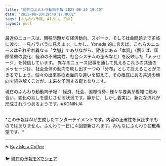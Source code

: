 ```yaml
---
title: "現在のふんわり動向予報 2025-08-30 19:40"
date: "2025-08-30T19:40:17.000Z"
tags: [ふんわり予報, AI占い, 日常]
layout: post
---
```


最近のニュースは、関税問題から経済動向、スポーツ、そして社会問題まで多岐に渡り、一見バラバラに見えます。しかし、Yoneda 的に言えば、これらのニュースはそれぞれ異なる「文脈」でありながら、背後にある「本質」（例えば、国際情勢の変化、経済の不確実性、社会システムの歪みなど）を反映した「メッセージ」を発信しています。  異なるニュース記事を通して見えるこれらの共通のメッセージは、社会全体の動向を映し出す一つの「分布」として捉えることができるでしょう。個々の出来事の表面的な違いを超えて、その根底にある共通の傾向を読み解くことが、未来を予測する鍵となります。

現在のふんわり動動向予報：
経済、社会、国際情勢…様々な要素が複雑に絡み合い、変化の兆しを感じさせる状況です。静かに、しかし着実に、新たな流れが形成されつつあるようです。#KGNINJA

<br>
*この予報はAIが生成したエンターテイメントです。内容の正確性を保証するものではありません。ふんわり一日に４回更新されます。みんなにふんわり拡散希望です。*

---
☕️ [Buy Me a Coffee](https://www.buymeacoffee.com/kgninja)

🐦 [現在の予報をXでシェア](https://twitter.com/intent/tweet?text=%E7%8F%BE%E5%9C%A8%E3%81%AE%E3%81%B5%E3%82%93%E3%82%8F%E3%82%8A%E4%BA%88%E5%A0%B1%3A%20%E3%80%8C%E6%9C%80%E8%BF%91%E3%81%AE%E3%83%8B%E3%83%A5%E3%83%BC%E3%82%B9%E3%81%AF%E3%80%81%E9%96%A2%E7%A8%8E%E5%95%8F%E9%A1%8C%E3%81%8B%E3%82%89%E7%B5%8C%E6%B8%88%E5%8B%95%E5%90%91%E3%80%81%E3%82%B9%E3%83%9D%E3%83%BC%E3%83%84%E3%80%81%E3%81%9D%E3%81%97%E3%81%A6%E7%A4%BE%E4%BC%9A%E5%95%8F%E9%A1%8C%E3%81%BE%E3%81%A7%E5%A4%9A%E5%B2%90%E3%81%AB%E6%B8%A1%E3%82%8A%E3%80%81%E4%B8%80%E8%A6%8B%E3%83%90%E3%83%A9%E3%83%90%E3%83%A9%E3%81%AB%E8%A6%8B%E3%81%88%E3%81%BE%E3%81%99%E3%80%82%E3%80%8D%23KGNINJA%20%E7%B6%9A%E3%81%8D%E3%81%AF%E3%83%96%E3%83%AD%E3%82%B0%E3%81%A7%EF%BC%81%F0%9F%91%87&url=https%3A%2F%2Fkg-ninja.github.io%2FFunwariyoso%2F)
